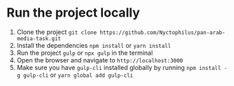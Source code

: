 # Run the project locally

1. Clone the project `git clone https://github.com/Nyctophilus/pan-arab-media-task.git`
2. Install the dependencies `npm install` or `yarn install`
3. Run the project `gulp` or `npx gulp` in the terminal
4. Open the browser and navigate to `http://localhost:3000`
5. Make sure you have `gulp-cli` installed globally by running `npm install -g gulp-cli` or `yarn global add gulp-cli`
